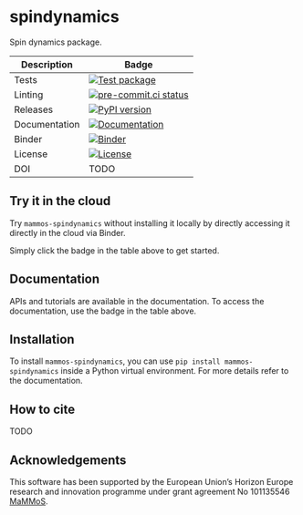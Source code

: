 # spindynamics
Spin dynamics package.

| Description   | Badge                                                                                                                                                                         |
|---------------|-------------------------------------------------------------------------------------------------------------------------------------------------------------------------------|
| Tests         | [![Test package](https://github.com/MaMMoS-project/mammos-units/actions/workflows/test.yml/badge.svg)](https://github.com/MaMMoS-project/mammos-units/actions/workflows/test.yml) |
| Linting       | [![pre-commit.ci status](https://results.pre-commit.ci/badge/github/mammos-project/mammos-mumag/main.svg)](https://results.pre-commit.ci/latest/github/mammos-project/mammos-units/main)                                                                                                                                                                          |
| Releases      | [![PyPI version](https://badge.fury.io/py/mammos-units.svg)](https://badge.fury.io/py/mammos-units)                                                                               |
| Documentation | [![Documentation](https://img.shields.io/badge/Docs-mammos--project.github.io%2Fmammos-blue)](https://mammos-project.github.io/mammos/index.html)                                                                                                                            |
| Binder        | [![Binder](https://mybinder.org/badge_logo.svg)](https://mybinder.org/v2/gh/mammos-project/mammos-spindynamics/main?urlpath=lab%2Ftree%2Fexamples)                                                                   |
| License       | [![License](https://img.shields.io/badge/License-MIT-blue.svg)](https://opensource.org/licenses/MIT)                                                                                                                                                                              |
| DOI           | TODO                                                                                                                                                                          |


## Try it in the cloud
Try `mammos-spindynamics` without installing it locally by directly accessing it directly in the cloud
via Binder.

Simply click the badge in the table above to get started.

## Documentation

APIs and tutorials are available in the documentation. To access the documentation, use the badge in the table above.

## Installation

To install `mammos-spindynamics`, you can use `pip install mammos-spindynamics` inside a Python virtual environment.
For more details refer to the documentation.

## How to cite

TODO

## Acknowledgements

This software has been supported by the European Union’s Horizon Europe research and innovation programme under grant agreement No 101135546 [MaMMoS](https://mammos-project.github.io/).
